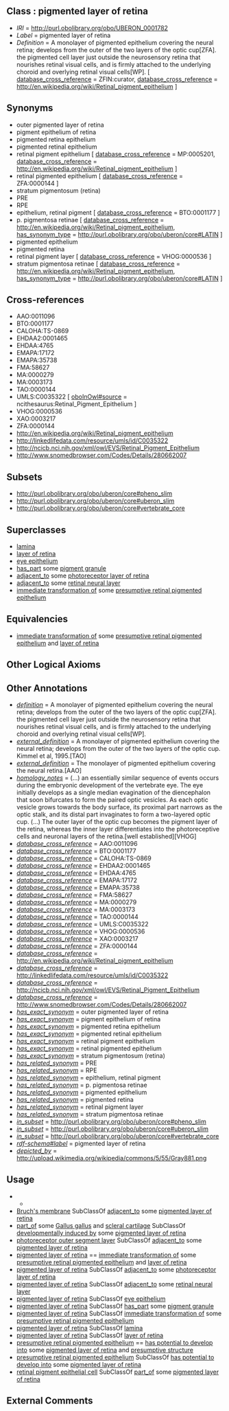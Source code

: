 
## Class : pigmented layer of retina

 * *IRI* = http://purl.obolibrary.org/obo/UBERON_0001782
 * *Label* = pigmented layer of retina
 * *Definition* = A monolayer of pigmented epithelium covering the neural retina; develops from the outer of the two layers of the optic cup[ZFA]. the pigmented cell layer just outside the neurosensory retina that nourishes retinal visual cells, and is firmly attached to the underlying choroid and overlying retinal visual cells[WP]. [ [database_cross_reference](../../ef/oboInOwl#hasDbXref.md) = ZFIN:curator, [database_cross_reference](../../ef/oboInOwl#hasDbXref.md) = http://en.wikipedia.org/wiki/Retinal_pigment_epithelium ]

## Synonyms

 * outer pigmented layer of retina
 * pigment epithelium of retina
 * pigmented retina epithelium
 * pigmented retinal epithelium
 * retinal pigment epithelium [ [database_cross_reference](../../ef/oboInOwl#hasDbXref.md) = MP:0005201, [database_cross_reference](../../ef/oboInOwl#hasDbXref.md) = http://en.wikipedia.org/wiki/Retinal_pigment_epithelium ]
 * retinal pigmented epithelium [ [database_cross_reference](../../ef/oboInOwl#hasDbXref.md) = ZFA:0000144 ]
 * stratum pigmentosum (retina)
 * PRE
 * RPE
 * epithelium, retinal pigment [ [database_cross_reference](../../ef/oboInOwl#hasDbXref.md) = BTO:0001177 ]
 * p. pigmentosa retinae [ [database_cross_reference](../../ef/oboInOwl#hasDbXref.md) = http://en.wikipedia.org/wiki/Retinal_pigment_epithelium, [has_synonym_type](../../pe/oboInOwl#hasSynonymType.md) = http://purl.obolibrary.org/obo/uberon/core#LATIN ]
 * pigmented epithelium
 * pigmented retina
 * retinal pigment layer [ [database_cross_reference](../../ef/oboInOwl#hasDbXref.md) = VHOG:0000536 ]
 * stratum pigmentosa retinae [ [database_cross_reference](../../ef/oboInOwl#hasDbXref.md) = http://en.wikipedia.org/wiki/Retinal_pigment_epithelium, [has_synonym_type](../../pe/oboInOwl#hasSynonymType.md) = http://purl.obolibrary.org/obo/uberon/core#LATIN ]

## Cross-references

 * AAO:0011096
 * BTO:0001177
 * CALOHA:TS-0869
 * EHDAA2:0001465
 * EHDAA:4765
 * EMAPA:17172
 * EMAPA:35738
 * FMA:58627
 * MA:0000279
 * MA:0003173
 * TAO:0000144
 * UMLS:C0035322 [ [oboInOwl#source](../../ce/oboInOwl#source.md) = ncithesaurus:Retinal_Pigment_Epithelium ]
 * VHOG:0000536
 * XAO:0003217
 * ZFA:0000144
 * http://en.wikipedia.org/wiki/Retinal_pigment_epithelium
 * http://linkedlifedata.com/resource/umls/id/C0035322
 * http://ncicb.nci.nih.gov/xml/owl/EVS/Retinal_Pigment_Epithelium
 * http://www.snomedbrowser.com/Codes/Details/280662007

## Subsets

 * http://purl.obolibrary.org/obo/uberon/core#pheno_slim
 * http://purl.obolibrary.org/obo/uberon/core#uberon_slim
 * http://purl.obolibrary.org/obo/uberon/core#vertebrate_core

## Superclasses

 * [lamina](../../UBERON/57/UBERON_0000957.md)
 * [layer of retina](../../UBERON/81/UBERON_0001781.md)
 * [eye epithelium](../../UBERON/08/UBERON_0015808.md)
 * [has_part](../../BFO/51/BFO_0000051.md) some [pigment granule](../../GO/70/GO_0048770.md)
 * [adjacent_to](../../RO/20/RO_0002220.md) some [photoreceptor layer of retina](../../UBERON/87/UBERON_0001787.md)
 * [adjacent_to](../../RO/20/RO_0002220.md) some [retinal neural layer](../../UBERON/02/UBERON_0003902.md)
 * [immediate transformation of](../../RO/95/RO_0002495.md) some [presumptive retinal pigmented epithelium](../../UBERON/24/UBERON_0005424.md)

## Equivalencies

 * [immediate transformation of](../../RO/95/RO_0002495.md) some [presumptive retinal pigmented epithelium](../../UBERON/24/UBERON_0005424.md) and [layer of retina](../../UBERON/81/UBERON_0001781.md)

## Other Logical Axioms


## Other Annotations

 * *[definition](../../IAO/15/IAO_0000115.md)* = A monolayer of pigmented epithelium covering the neural retina; develops from the outer of the two layers of the optic cup[ZFA]. the pigmented cell layer just outside the neurosensory retina that nourishes retinal visual cells, and is firmly attached to the underlying choroid and overlying retinal visual cells[WP].
 * *[external_definition](../../UBPROP/01/UBPROP_0000001.md)* = A monolayer of pigmented epithelium covering the neural retina; develops from the outer of the two layers of the optic cup. Kimmel et al, 1995.[TAO]
 * *[external_definition](../../UBPROP/01/UBPROP_0000001.md)* = The monolayer of pigmented epithelium covering the neural retina.[AAO]
 * *[homology_notes](../../UBPROP/03/UBPROP_0000003.md)* = (...) an essentially similar sequence of events occurs during the embryonic development of the vertebrate eye. The eye initially develops as a single median evagination of the diencephalon that soon bifurcates to form the paired optic vesicles. As each optic vesicle grows towards the body surface, its proximal part narrows as the optic stalk, and its distal part invaginates to form a two-layered optic cup. (...) The outer layer of the optic cup becomes the pigment layer of the retina, whereas the inner layer differentiates into the photoreceptive cells and neuronal layers of the retina.[well established][VHOG]
 * *[database_cross_reference](../../ef/oboInOwl#hasDbXref.md)* = AAO:0011096
 * *[database_cross_reference](../../ef/oboInOwl#hasDbXref.md)* = BTO:0001177
 * *[database_cross_reference](../../ef/oboInOwl#hasDbXref.md)* = CALOHA:TS-0869
 * *[database_cross_reference](../../ef/oboInOwl#hasDbXref.md)* = EHDAA2:0001465
 * *[database_cross_reference](../../ef/oboInOwl#hasDbXref.md)* = EHDAA:4765
 * *[database_cross_reference](../../ef/oboInOwl#hasDbXref.md)* = EMAPA:17172
 * *[database_cross_reference](../../ef/oboInOwl#hasDbXref.md)* = EMAPA:35738
 * *[database_cross_reference](../../ef/oboInOwl#hasDbXref.md)* = FMA:58627
 * *[database_cross_reference](../../ef/oboInOwl#hasDbXref.md)* = MA:0000279
 * *[database_cross_reference](../../ef/oboInOwl#hasDbXref.md)* = MA:0003173
 * *[database_cross_reference](../../ef/oboInOwl#hasDbXref.md)* = TAO:0000144
 * *[database_cross_reference](../../ef/oboInOwl#hasDbXref.md)* = UMLS:C0035322
 * *[database_cross_reference](../../ef/oboInOwl#hasDbXref.md)* = VHOG:0000536
 * *[database_cross_reference](../../ef/oboInOwl#hasDbXref.md)* = XAO:0003217
 * *[database_cross_reference](../../ef/oboInOwl#hasDbXref.md)* = ZFA:0000144
 * *[database_cross_reference](../../ef/oboInOwl#hasDbXref.md)* = http://en.wikipedia.org/wiki/Retinal_pigment_epithelium
 * *[database_cross_reference](../../ef/oboInOwl#hasDbXref.md)* = http://linkedlifedata.com/resource/umls/id/C0035322
 * *[database_cross_reference](../../ef/oboInOwl#hasDbXref.md)* = http://ncicb.nci.nih.gov/xml/owl/EVS/Retinal_Pigment_Epithelium
 * *[database_cross_reference](../../ef/oboInOwl#hasDbXref.md)* = http://www.snomedbrowser.com/Codes/Details/280662007
 * *[has_exact_synonym](../../ym/oboInOwl#hasExactSynonym.md)* = outer pigmented layer of retina
 * *[has_exact_synonym](../../ym/oboInOwl#hasExactSynonym.md)* = pigment epithelium of retina
 * *[has_exact_synonym](../../ym/oboInOwl#hasExactSynonym.md)* = pigmented retina epithelium
 * *[has_exact_synonym](../../ym/oboInOwl#hasExactSynonym.md)* = pigmented retinal epithelium
 * *[has_exact_synonym](../../ym/oboInOwl#hasExactSynonym.md)* = retinal pigment epithelium
 * *[has_exact_synonym](../../ym/oboInOwl#hasExactSynonym.md)* = retinal pigmented epithelium
 * *[has_exact_synonym](../../ym/oboInOwl#hasExactSynonym.md)* = stratum pigmentosum (retina)
 * *[has_related_synonym](../../ym/oboInOwl#hasRelatedSynonym.md)* = PRE
 * *[has_related_synonym](../../ym/oboInOwl#hasRelatedSynonym.md)* = RPE
 * *[has_related_synonym](../../ym/oboInOwl#hasRelatedSynonym.md)* = epithelium, retinal pigment
 * *[has_related_synonym](../../ym/oboInOwl#hasRelatedSynonym.md)* = p. pigmentosa retinae
 * *[has_related_synonym](../../ym/oboInOwl#hasRelatedSynonym.md)* = pigmented epithelium
 * *[has_related_synonym](../../ym/oboInOwl#hasRelatedSynonym.md)* = pigmented retina
 * *[has_related_synonym](../../ym/oboInOwl#hasRelatedSynonym.md)* = retinal pigment layer
 * *[has_related_synonym](../../ym/oboInOwl#hasRelatedSynonym.md)* = stratum pigmentosa retinae
 * *[in_subset](../../et/oboInOwl#inSubset.md)* = http://purl.obolibrary.org/obo/uberon/core#pheno_slim
 * *[in_subset](../../et/oboInOwl#inSubset.md)* = http://purl.obolibrary.org/obo/uberon/core#uberon_slim
 * *[in_subset](../../et/oboInOwl#inSubset.md)* = http://purl.obolibrary.org/obo/uberon/core#vertebrate_core
 * *[rdf-schema#label](../../el/rdf-schema#label.md)* = pigmented layer of retina
 * *[depicted_by](../../depicted/by/depicted_by.md)* = http://upload.wikimedia.org/wikipedia/commons/5/55/Gray881.png

## Usage

 * -
 * [Bruch's membrane](../../UBERON/57/UBERON_0003957.md) SubClassOf [adjacent_to](../../RO/20/RO_0002220.md) some [pigmented layer of retina](../../UBERON/82/UBERON_0001782.md)
 * [part_of](../../BFO/50/BFO_0000050.md) some [Gallus gallus](../../NCBITaxon/31/NCBITaxon_9031.md) and [scleral cartilage](../../UBERON/89/UBERON_0010289.md) SubClassOf [developmentally induced by](../../RO/56/RO_0002256.md) some [pigmented layer of retina](../../UBERON/82/UBERON_0001782.md)
 * [photoreceptor outer segment layer](../../UBERON/26/UBERON_0003926.md) SubClassOf [adjacent_to](../../RO/20/RO_0002220.md) some [pigmented layer of retina](../../UBERON/82/UBERON_0001782.md)
 * [pigmented layer of retina](../../UBERON/82/UBERON_0001782.md) == [immediate transformation of](../../RO/95/RO_0002495.md) some [presumptive retinal pigmented epithelium](../../UBERON/24/UBERON_0005424.md) and [layer of retina](../../UBERON/81/UBERON_0001781.md)
 * [pigmented layer of retina](../../UBERON/82/UBERON_0001782.md) SubClassOf [adjacent_to](../../RO/20/RO_0002220.md) some [photoreceptor layer of retina](../../UBERON/87/UBERON_0001787.md)
 * [pigmented layer of retina](../../UBERON/82/UBERON_0001782.md) SubClassOf [adjacent_to](../../RO/20/RO_0002220.md) some [retinal neural layer](../../UBERON/02/UBERON_0003902.md)
 * [pigmented layer of retina](../../UBERON/82/UBERON_0001782.md) SubClassOf [eye epithelium](../../UBERON/08/UBERON_0015808.md)
 * [pigmented layer of retina](../../UBERON/82/UBERON_0001782.md) SubClassOf [has_part](../../BFO/51/BFO_0000051.md) some [pigment granule](../../GO/70/GO_0048770.md)
 * [pigmented layer of retina](../../UBERON/82/UBERON_0001782.md) SubClassOf [immediate transformation of](../../RO/95/RO_0002495.md) some [presumptive retinal pigmented epithelium](../../UBERON/24/UBERON_0005424.md)
 * [pigmented layer of retina](../../UBERON/82/UBERON_0001782.md) SubClassOf [lamina](../../UBERON/57/UBERON_0000957.md)
 * [pigmented layer of retina](../../UBERON/82/UBERON_0001782.md) SubClassOf [layer of retina](../../UBERON/81/UBERON_0001781.md)
 * [presumptive retinal pigmented epithelium](../../UBERON/24/UBERON_0005424.md) == [has potential to develop into](../../RO/87/RO_0002387.md) some [pigmented layer of retina](../../UBERON/82/UBERON_0001782.md) and [presumptive structure](../../UBERON/98/UBERON_0006598.md)
 * [presumptive retinal pigmented epithelium](../../UBERON/24/UBERON_0005424.md) SubClassOf [has potential to develop into](../../RO/87/RO_0002387.md) some [pigmented layer of retina](../../UBERON/82/UBERON_0001782.md)
 * [retinal pigment epithelial cell](../../CL/86/CL_0002586.md) SubClassOf [part_of](../../BFO/50/BFO_0000050.md) some [pigmented layer of retina](../../UBERON/82/UBERON_0001782.md)

## External Comments

